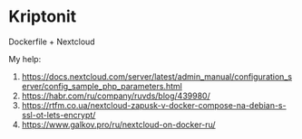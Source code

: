 # Kriptonit
Dockerfile + Nextcloud

My help:
1. https://docs.nextcloud.com/server/latest/admin_manual/configuration_server/config_sample_php_parameters.html
2. https://habr.com/ru/company/ruvds/blog/439980/
3. https://rtfm.co.ua/nextcloud-zapusk-v-docker-compose-na-debian-s-ssl-ot-lets-encrypt/
4. https://www.galkov.pro/ru/nextcloud-on-docker-ru/
